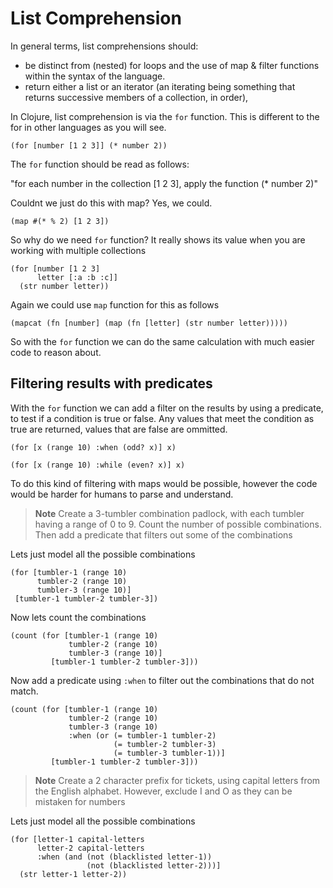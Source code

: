 # List Comprehension

In general terms, list comprehensions should:

* be distinct from (nested) for loops and the use of map & filter functions within the syntax of the language.
* return either a list or an iterator (an iterating being something that returns successive members of a collection, in order),

In Clojure, list comprehension is via the `for` function.  This is different to the for in other languages as you will see.

```
(for [number [1 2 3]] (* number 2))
```

The `for` function should be read as follows:

"for each number in the collection [1 2 3], apply the function (* number 2)"

Couldnt we just do this with map?  Yes, we could.

```
(map #(* % 2) [1 2 3])
```

So why do we need `for` function?  It really shows its value when you are working with multiple collections

```
(for [number [1 2 3]
      letter [:a :b :c]]
  (str number letter))
```

Again we could use `map` function for this as follows

```
(mapcat (fn [number] (map (fn [letter] (str number letter)))))
```

So with the `for` function we can do the same calculation with much easier code to reason about.

## Filtering results with predicates

With the `for` function we can add a filter on the results by using a predicate, to test if a condition is true or false.  Any values that meet the condition as true are returned, values that are false are ommitted.

```
(for [x (range 10) :when (odd? x)] x)

(for [x (range 10) :while (even? x)] x)
```

To do this kind of filtering with maps would be possible, however the code would be harder for humans to parse and understand.


> **Note** Create a 3-tumbler combination padlock, with each tumbler having a range of 0 to 9. Count the number of possible combinations.  Then add a predicate that filters out some of the combinations

<!--sec data-title="Reveal answer" data-id="answer001" data-collapse=true ces-->

Lets just model all the possible combinations

```
(for [tumbler-1 (range 10)
      tumbler-2 (range 10)
      tumbler-3 (range 10)]
 [tumbler-1 tumbler-2 tumbler-3])
```

Now lets count the combinations

```
(count (for [tumbler-1 (range 10)
             tumbler-2 (range 10)
             tumbler-3 (range 10)]
         [tumbler-1 tumbler-2 tumbler-3]))
```

Now add a predicate using `:when` to filter out the combinations that do not match.

```
(count (for [tumbler-1 (range 10)
             tumbler-2 (range 10)
             tumbler-3 (range 10)
             :when (or (= tumbler-1 tumbler-2)
                       (= tumbler-2 tumbler-3)
                       (= tumbler-3 tumbler-1))]
         [tumbler-1 tumbler-2 tumbler-3]))
```

<!--endsec-->


> **Note** Create a 2 character prefix for tickets, using capital letters from the English alphabet.  However, exclude I and O as they can be mistaken for numbers

<!--sec data-title="Reveal answer" data-id="answer002" data-collapse=true ces-->

Lets just model all the possible combinations

```
(for [letter-1 capital-letters
      letter-2 capital-letters
      :when (and (not (blacklisted letter-1))
                 (not (blacklisted letter-2)))]
  (str letter-1 letter-2))
```

<!--endsec-->


